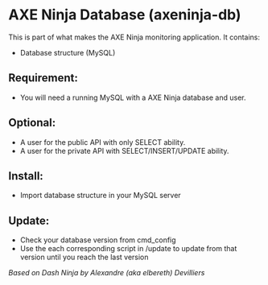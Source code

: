 # AXE Ninja Database (axeninja-db)

This is part of what makes the AXE Ninja monitoring application.
It contains:
- Database structure (MySQL)

## Requirement:
* You will need a running MySQL with a AXE Ninja database and user.

## Optional:
* A user for the public API with only SELECT ability.
* A user for the private API with SELECT/INSERT/UPDATE ability.

## Install:
* Import database structure in your MySQL server

## Update:
* Check your database version from cmd_config
* Use the each corresponding script in /update to update from that version until you reach the last version

_Based on Dash Ninja by Alexandre (aka elbereth) Devilliers_
